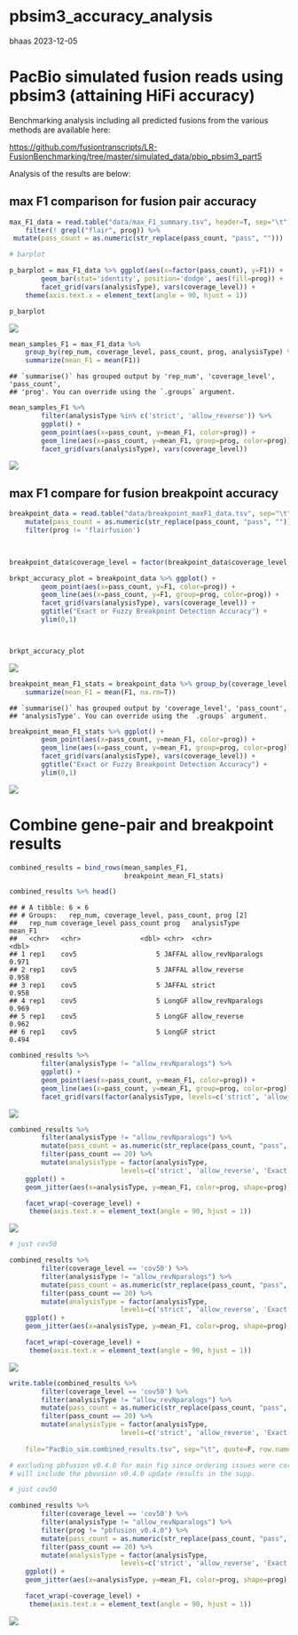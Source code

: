 pbsim3_accuracy_analysis
================
bhaas
2023-12-05

# PacBio simulated fusion reads using pbsim3 (attaining HiFi accuracy)

Benchmarking analysis including all predicted fusions from the various
methods are available here:

<https://github.com/fusiontranscripts/LR-FusionBenchmarking/tree/master/simulated_data/pbio_pbsim3_part5>

Analysis of the results are below:

## max F1 comparison for fusion pair accuracy

``` r
max_F1_data = read.table("data/max_F1_summary.tsv", header=T, sep="\t") %>% 
    filter(! grepl("flair", prog)) %>%
 mutate(pass_count = as.numeric(str_replace(pass_count, "pass", ""))) 
```

``` r
# barplot

p_barplot = max_F1_data %>% ggplot(aes(x=factor(pass_count), y=F1)) +
        geom_bar(stat='identity', position='dodge', aes(fill=prog)) +
        facet_grid(vars(analysisType), vars(coverage_level)) + 
    theme(axis.text.x = element_text(angle = 90, hjust = 1)) 

p_barplot
```

![](pbsim3_accuracy_analysis_files/figure-gfm/unnamed-chunk-2-1.png)<!-- -->

``` r
mean_samples_F1 = max_F1_data %>% 
    group_by(rep_num, coverage_level, pass_count, prog, analysisType) %>%
    summarize(mean_F1 = mean(F1))
```

    ## `summarise()` has grouped output by 'rep_num', 'coverage_level', 'pass_count',
    ## 'prog'. You can override using the `.groups` argument.

``` r
mean_samples_F1 %>%
        filter(analysisType %in% c('strict', 'allow_reverse')) %>%
        ggplot() +
        geom_point(aes(x=pass_count, y=mean_F1, color=prog)) +
        geom_line(aes(x=pass_count, y=mean_F1, group=prog, color=prog)) +
        facet_grid(vars(analysisType), vars(coverage_level))
```

![](pbsim3_accuracy_analysis_files/figure-gfm/unnamed-chunk-3-1.png)<!-- -->

## max F1 compare for fusion breakpoint accuracy

``` r
breakpoint_data = read.table("data/breakpoint_maxF1_data.tsv", sep="\t", header=T) %>%
    mutate(pass_count = as.numeric(str_replace(pass_count, "pass", ""))) %>%
    filter(prog != 'flairfusion')
    


breakpoint_data$coverage_level = factor(breakpoint_data$coverage_level, levels=c('cov5', 'cov50'))

brkpt_accuracy_plot = breakpoint_data %>% ggplot() +
        geom_point(aes(x=pass_count, y=F1, color=prog)) +
        geom_line(aes(x=pass_count, y=F1, group=prog, color=prog)) +
        facet_grid(vars(analysisType), vars(coverage_level)) +
        ggtitle("Exact or Fuzzy Breakpoint Detection Accuracy") +
        ylim(0,1)



brkpt_accuracy_plot 
```

![](pbsim3_accuracy_analysis_files/figure-gfm/unnamed-chunk-4-1.png)<!-- -->

``` r
breakpoint_mean_F1_stats = breakpoint_data %>% group_by(coverage_level, pass_count, analysisType, prog) %>% 
    summarize(mean_F1 = mean(F1, na.rm=T))
```

    ## `summarise()` has grouped output by 'coverage_level', 'pass_count',
    ## 'analysisType'. You can override using the `.groups` argument.

``` r
breakpoint_mean_F1_stats %>% ggplot() +
        geom_point(aes(x=pass_count, y=mean_F1, color=prog)) +
        geom_line(aes(x=pass_count, y=mean_F1, group=prog, color=prog)) +
        facet_grid(vars(analysisType), vars(coverage_level)) +
        ggtitle("Exact or Fuzzy Breakpoint Detection Accuracy") +
        ylim(0,1) 
```

![](pbsim3_accuracy_analysis_files/figure-gfm/unnamed-chunk-5-1.png)<!-- -->

# Combine gene-pair and breakpoint results

``` r
combined_results = bind_rows(mean_samples_F1,
                             breakpoint_mean_F1_stats)

combined_results %>% head()
```

    ## # A tibble: 6 × 6
    ## # Groups:   rep_num, coverage_level, pass_count, prog [2]
    ##   rep_num coverage_level pass_count prog   analysisType       mean_F1
    ##   <chr>   <chr>               <dbl> <chr>  <chr>                <dbl>
    ## 1 rep1    cov5                    5 JAFFAL allow_revNparalogs   0.971
    ## 2 rep1    cov5                    5 JAFFAL allow_reverse        0.958
    ## 3 rep1    cov5                    5 JAFFAL strict               0.958
    ## 4 rep1    cov5                    5 LongGF allow_revNparalogs   0.969
    ## 5 rep1    cov5                    5 LongGF allow_reverse        0.962
    ## 6 rep1    cov5                    5 LongGF strict               0.494

``` r
combined_results %>%
        filter(analysisType != "allow_revNparalogs") %>%
        ggplot() +
        geom_point(aes(x=pass_count, y=mean_F1, color=prog)) +
        geom_line(aes(x=pass_count, y=mean_F1, group=prog, color=prog)) +
        facet_grid(vars(factor(analysisType, levels=c('strict', 'allow_reverse', 'Exact Brkpt', 'Fuzzy Brkpt'))), vars(coverage_level))
```

![](pbsim3_accuracy_analysis_files/figure-gfm/unnamed-chunk-7-1.png)<!-- -->

``` r
combined_results %>%
        filter(analysisType != "allow_revNparalogs") %>%
        mutate(pass_count = as.numeric(str_replace(pass_count, "pass", ""))) %>%
        filter(pass_count == 20) %>%
        mutate(analysisType = factor(analysisType, 
                            levels=c('strict', 'allow_reverse', 'Exact Brkpt', 'Fuzzy Brkpt') )) %>%
    ggplot() +
    geom_jitter(aes(x=analysisType, y=mean_F1, color=prog, shape=prog), width=0.2, size=rel(2)) +

    facet_wrap(~coverage_level) +
     theme(axis.text.x = element_text(angle = 90, hjust = 1)) 
```

![](pbsim3_accuracy_analysis_files/figure-gfm/unnamed-chunk-8-1.png)<!-- -->

``` r
# just cov50

combined_results %>%
        filter(coverage_level == 'cov50') %>%
        filter(analysisType != "allow_revNparalogs") %>%
        mutate(pass_count = as.numeric(str_replace(pass_count, "pass", ""))) %>%
        filter(pass_count == 20) %>%
        mutate(analysisType = factor(analysisType, 
                            levels=c('strict', 'allow_reverse', 'Exact Brkpt', 'Fuzzy Brkpt') )) %>%
    ggplot() +
    geom_jitter(aes(x=analysisType, y=mean_F1, color=prog, shape=prog), width=0.2, size=rel(2)) +

    facet_wrap(~coverage_level) +
     theme(axis.text.x = element_text(angle = 90, hjust = 1)) 
```

![](pbsim3_accuracy_analysis_files/figure-gfm/unnamed-chunk-9-1.png)<!-- -->

``` r
write.table(combined_results %>%
        filter(coverage_level == 'cov50') %>%
        filter(analysisType != "allow_revNparalogs") %>%
        mutate(pass_count = as.numeric(str_replace(pass_count, "pass", ""))) %>%
        filter(pass_count == 20) %>%
        mutate(analysisType = factor(analysisType, 
                            levels=c('strict', 'allow_reverse', 'Exact Brkpt', 'Fuzzy Brkpt') )),
    
    file="PacBio_sim.combined_results.tsv", sep="\t", quote=F, row.names=F)
```

``` r
# excluding pbfusion v0.4.0 for main fig since ordering issues were corrected after we brought it to their attention. 
# will include the pbvusion v0.4.0 update results in the supp.

# just cov50

combined_results %>%
        filter(coverage_level == 'cov50') %>%
        filter(analysisType != "allow_revNparalogs") %>%
        filter(prog != "pbfusion_v0.4.0") %>%
        mutate(pass_count = as.numeric(str_replace(pass_count, "pass", ""))) %>%
        filter(pass_count == 20) %>%
        mutate(analysisType = factor(analysisType, 
                            levels=c('strict', 'allow_reverse', 'Exact Brkpt', 'Fuzzy Brkpt') )) %>%
    ggplot() +
    geom_jitter(aes(x=analysisType, y=mean_F1, color=prog, shape=prog), width=0.2, size=rel(2)) +

    facet_wrap(~coverage_level) +
     theme(axis.text.x = element_text(angle = 90, hjust = 1)) 
```

![](pbsim3_accuracy_analysis_files/figure-gfm/unnamed-chunk-11-1.png)<!-- -->
